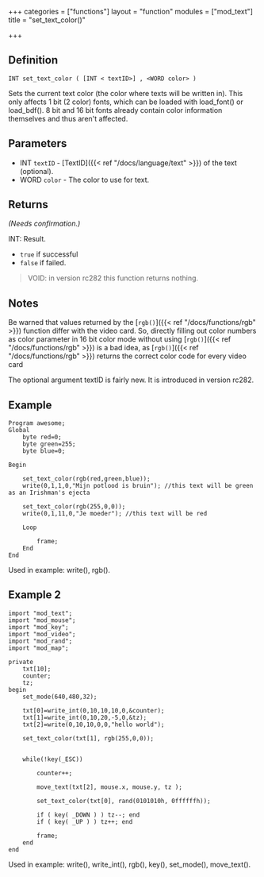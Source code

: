 +++
categories = ["functions"]
layout = "function"
modules = ["mod_text"]
title = "set_text_color()"

+++

## Definition

    INT set_text_color ( [INT < textID>] , <WORD color> )

Sets the current text color (the color where texts will be written in). This only affects 1 bit (2 color) fonts, which can be loaded with load_font() or load_bdf(). 8 bit and 16 bit fonts already contain color information themselves and thus aren't affected.

## Parameters

- INT `textID` - [TextID]({{< ref "/docs/language/text" >}}) of the text (optional).
- WORD `color` - The color to use for text.

## Returns

*(Needs confirmation.)*

INT: Result.

- `true` if successful
- `false` if failed.


> VOID: in version rc282 this function returns nothing.

## Notes

Be warned that values returned by the [`rgb()`]({{< ref "/docs/functions/rgb" >}}) function differ with the video card. So, directly filling out color numbers as color parameter in 16 bit color mode without using [`rgb()`]({{< ref "/docs/functions/rgb" >}}) is a bad idea, as [`rgb()`]({{< ref "/docs/functions/rgb" >}}) returns the correct color code for every video card

The optional argument textID is fairly new. It is introduced in version rc282.

## Example

```
Program awesome;
Global
    byte red=0;
    byte green=255;
    byte blue=0;

Begin

    set_text_color(rgb(red,green,blue));
    write(0,1,1,0,"Mijn potlood is bruin"); //this text will be green as an Irishman's ejecta

    set_text_color(rgb(255,0,0));
    write(0,1,11,0,"Je moeder"); //this text will be red

    Loop

        frame;
    End
End
```

Used in example: write(), rgb().

## Example 2

```
import "mod_text";
import "mod_mouse";
import "mod_key";
import "mod_video";
import "mod_rand";
import "mod_map";

private
    txt[10];
    counter;
    tz;
begin
    set_mode(640,480,32);

    txt[0]=write_int(0,10,10,10,0,&counter);
    txt[1]=write_int(0,10,20,-5,0,&tz);
    txt[2]=write(0,10,10,0,0,"hello world");

    set_text_color(txt[1], rgb(255,0,0));


    while(!key(_ESC))

        counter++;

        move_text(txt[2], mouse.x, mouse.y, tz );

        set_text_color(txt[0], rand(0101010h, 0ffffffh));

        if ( key( _DOWN ) ) tz--; end
        if ( key( _UP ) ) tz++; end

        frame;
    end
end
```

Used in example: write(), write_int(), rgb(), key(), set_mode(), move_text().
